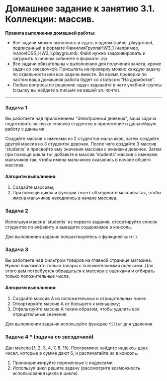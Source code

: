 # Домашнее задание к занятию 3.1. Коллекции: массив.

**Правила выполнения домашней работы:** 
* Все задачи можно выполнить и сдать в одном файле .playground, подписанный в формате ФамилияГруппаHW3_1 (например, IvanovIOS5_HW3_1.playground). Файл нужно заархивировать и загрузить в личном кабинете в формате .zip
* Все задачи обязательны к выполнению для получения зачета, кроме задач со звездочкой. Присылать на проверку можно каждую задачу по отдельности или все задачи вместе. Во время проверки по частям ваша домашняя работа будет со статусом "На доработке".
* Любые вопросы по решению задач задавайте в чате учебной группы (ссылку вы найдете в письме на вашей эл. почте).

---
### Задача 1

Вы работаете над приложением "Электронный дневник", ваша задача подготовить загрузку списков студентов в приложение и дальнейшую работу с данными.

Создайте массив с именами из 2 студентов мальчиков, затем создайте другой массив из 3 студенток девочек.
После чего создайте 3 массив 'students' и присвойте ему значения массива с именами девочек. 
Затем при помощи цикла `for` добавьте в массив 'students' массив с именами мальчиков так, чтобы имена мальчиков оказались в начале обшего массива.
    
#### Алгоритм выполнения:
1. Создайте массивы;
2. При помощи цикла и функции `insert` объедините массивы так, чтобы имена мальчиков находились в начале массива.

### Задача 2

Используя массив 'students' из первого задания, отсортируйте список студентов по алфавиту и выведите содержимое в консоль.

Для выполнения задания попрактикуйтесь с функцией `sort()`.

### Задача 3

Вы работаете над фильтром товаров на главной странице магазина. Нужно показывать только товары с положительными оценками. Для этого вам потребуется обращаться к массиву с оценками и отбирать только положительные числа. 

#### Алгоритм выполнения:
1. Создайте массив A из положительных и отрицательных чисел. 
2. Отсортируйте массив A от большего к меньшему;
3. Отфильтруйте массив A таким образом, чтобы удалить все отрицательные значения.
    
Для выполнения задания используйте функцию `filter` для удаления.

### Задача 4 * (задача со звездочкой)
Дан массив [1, 2, 3, 4, 7, 8, 15]. Программно найдите индексы двух чисел, которые в сумме дают 6, и распечатайте их в консоль.
1) Проиницилизируйте переменные с индексами
2) Используя цикл решите задачу (рассмотрите возможность использования цикла в цикле).

